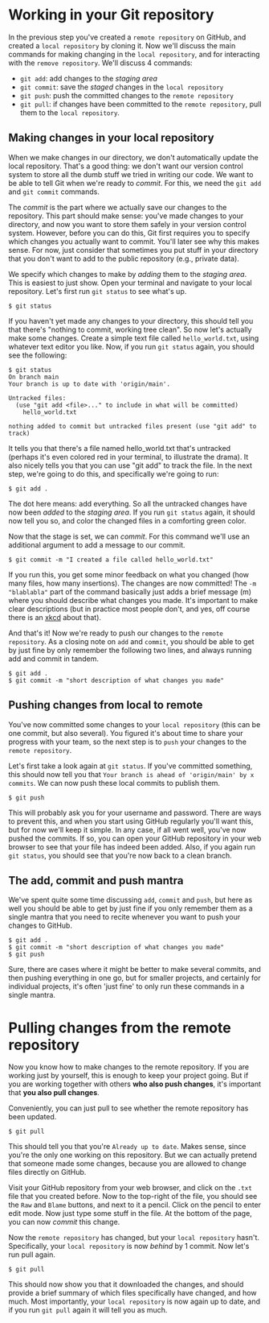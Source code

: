 
# Working in your Git repository 

In the previous step you've created a `remote repository` on GitHub, and created a 
`local repository` by cloning it. Now we'll discuss the main commands for
making changing in the `local repository`, and for interacting with the 
`remove repository`. We'll discuss 4 commands: 

* `git add`: add changes to the *staging area*
* `git commit`: save the *staged* changes in the `local repository`
* `git push`: push the committed changes to the `remote repository`
* `git pull`: if changes have been committed to the `remote repository`, pull them to the `local repository`.


## Making changes in your local repository 

When we make changes in our directory, we don't automatically update the local repository.
That's a good thing: we don't want our version control system to store all the dumb 
stuff we tried in writing our code. We want to be able to tell Git when we're ready to *commit*.
For this, we need the `git add` and `git commit` commands.

The *commit* is the part where we actually save our changes to the repository.
This part should make sense: you've made changes to your directory, and now
you want to store them safely in your version control system. 
However, before you can do this, Git first requires you to specify which changes you
actually want to commit. You'll later see why this makes sense. For now, just consider that sometimes you
put stuff in your directory that you don't want to add to the public repository (e.g., private data).

We specify which changes to make by *adding* them to the *staging area*.
This is easiest to just show. Open your terminal and navigate to your local repository.
Let's first run `git status` to see what's up.

```
$ git status
```

If you haven't yet made any changes to your directory, this should tell you that there's
"nothing to commit, working tree clean". So now let's actually make some changes.
Create a simple text file called `hello_world.txt`, using whatever
text editor you like. Now, if you run `git status` again, you should see the following:

```
$ git status
On branch main
Your branch is up to date with 'origin/main'.

Untracked files:
  (use "git add <file>..." to include in what will be committed)
	hello_world.txt

nothing added to commit but untracked files present (use "git add" to track)
```

It tells you that there's a file named hello_world.txt that's untracked (perhaps
it's even colored red in your terminal, to illustrate the drama). It also 
nicely tells you that you can use "git add" to track the file. 
In the next step, we're going to do this, and specifically we're going to run:

```
$ git add .
```

The dot here means: add everything. So all the untracked changes have now been
*added* to the *staging area*. If you run `git status` again, it should now tell you so,
and color the changed files in a comforting green color. 

Now that the stage is set, we can *commit*. For this command we'll use an additional argument
to add a message to our commit.

```
$ git commit -m "I created a file called hello_world.txt"
```

If you run this, you get some minor feedback on what you changed (how many files, how many insertions).
The changes are now committed! 
The `-m "blablabla"` part of the command basically just adds a brief message (m) where you should
describe what changes you made. It's important to make clear descriptions (but in practice most people
don't, and yes, off course there is an [xkcd](https://xkcd.com/1296/) about that).

And that's it! Now we're ready to push our changes to the `remote repository`.
As a closing note on `add` and `commit`, you should be able to get by just fine
by only remember the following two lines, and always running add and commit in tandem.

```
$ git add .
$ git commit -m "short description of what changes you made"
```

## Pushing changes from local to remote

You've now committed some changes to your `local repository` (this can be one commit, 
but also several). You figured it's about time to share your progress with your team,
so the next step is to `push` your changes to the `remote repository`.

Let's first take a look again at `git status`. If you've committed something, this should
now tell you that `Your branch is ahead of 'origin/main' by x commits`. We can now push
these local commits to publish them.

```
$ git push
```

This will probably ask you for your username and password. There are ways to prevent this,
and when you start using GitHub regularly you'll want this, but for now we'll keep it simple.
In any case, if all went well, you've now pushed the commits.
If so, you can open your GitHub repository in your web browser to see that your file has indeed
been added.
Also, if you again run `git status`, you should see that you're now back to a clean branch.


## The add, commit and push mantra

We've spent quite some time discussing `add`, `commit` and `push`, but here as
well you should be able to get by just fine if you only remember them as a single
mantra that you need to recite whenever you want to push your changes to GitHub.

```
$ git add .
$ git commit -m "short description of what changes you made"
$ git push
```

Sure, there are cases where it might be better to make several commits,
and then pushing everything in one go, but for smaller projects, and certainly
for individual projects, it's often 'just fine' to only run these commands in a single mantra.


# Pulling changes from the remote repository

Now you know how to make changes to the remote repository.
If you are working just by yourself, this is enough to keep your project going.
But if you are working together with others **who also push changes**, it's important
that **you also pull changes**. 

Conveniently, you can just pull to see whether the remote repository has been updated.

```
$ git pull
```

This should tell you that you're `Already up to date`. Makes sense, since you're 
the only one working on this repository. But we can actually pretend that someone 
made some changes, because you are allowed to change files directly on GitHub. 

Visit your GitHub repository from your web browser, and click on the `.txt` file that you created before. 
Now to the top-right of the file, you should see the `Raw` and `Blame` buttons, and next to it a pencil.
Click on the pencil to enter edit mode. Now just type some stuff in the file.
At the bottom of the page, you can now *commit* this change.

Now the `remote repository` has changed, but your `local repository` hasn't. 
Specifically, your `local repository` is now *behind* by 1 commit. 
Now let's run pull again.

```
$ git pull
```

This should now show you that it downloaded the changes, and should provide a brief
summary of which files specifically have changed, and how much.
Most importantly, your `local repository` is now again up to date, and if you
run `git pull` again it will tell you as much. 



